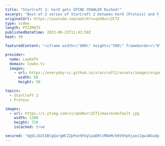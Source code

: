 ```yaml
---
title: "StarCraft 2: herO gets SPINE CRAWLER Rushed!"
excerpt: "Best-of-3 series of StarCraft 2 between herO (Protoss) and Fjant (Zerg). This match was played during a recent ESL Open Cup. Since herO is one of the greatest Protoss players in the world, Fjant decides to take a very aggressive approach in this series. Support my work: https://patreon.com/lowkotv Lowko"
originalUrl: https://youtube.com/watch?v=qoU8urcZCTI
type: video
length: PT22M47S
publishedDateTime: 2023-08-23T11:43:58Z
heat: 50

featuredContent: "<iframe width=\"800\" height=\"500\" frameborder=\"0\" src=\"https://www.youtube.com/embed/qoU8urcZCTI\" allow=\"accelerometer; autoplay; encrypted-media; gyroscope; picture-in-picture\" allowfullscreen></iframe>"

provider:
  name: LowkoTV
  domain: lowko.tv
  images:
    - url: https://everyday-cc.github.io/starcraft2/assets/images/organizations/lowko.tv-50x50.jpg
      width: 50
      height: 50

topics:
  - StarCraft 2
  - Protoss

images:
  - url: https://i.ytimg.com/vi/qoU8urcZCTI/maxresdefault.jpg
    width: 1280
    height: 720
    isCached: true

secured: "UgVLiD2CkBlgQargWCZZpPan9FUyCpaDRtzMDmM/b6VhhphjaoiIqwiWGudpiAr9lOcpeuFnkDvfJn4nPK0wooCsYm5y+/0p/JnZR/HJuDOlJSE2yJM9DdNTaCothRDhFvWvY12xVEhhuBSmVcC+1Wd32AbF8t9LJFubC7b2kXSW0tfifP0x66QHTy53/8stqbyHPvreLIAQVb0QlMyCUNWHVyNSkuNepQrEAW1FrPUpzaSb1EguwWKvMlVvwIREX5F5s9Afcirnl+5Zpkeh69JpCTsFDQkm7zVGnYtisGlW6tbvpq24vlpBy4ddCf+BqUJHtaSnsd3jXU2UvJQECEc4D1+sbhkuiYOYVm2cJDMZl5gltVYbY15FgemhO6fp16G1JI5FUyZE4L9Apo5iVXDzBF+pYU61pkssNX+Ud1o=;qZCVO1jnjDfs1A7Lz1+Byg=="
---
```


